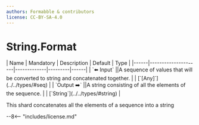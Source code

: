```yaml
---
authors: Formabble & contributors
license: CC-BY-SA-4.0
---
```



# String.Format

<div class="sh-parameters" markdown="1">
| Name | Mandatory | Description | Default | Type |
|------|---------------------|-------------|---------|------|
| `⬅️ Input` ||A sequence of values that will be converted to string and concatenated together. | | [`[Any]`](../../types/#seq) |
| `Output ➡️` ||A string consisting of all the elements of the sequence. | | [`String`](../../types/#string) |

</div>

This shard concatenates all the elements of a sequence into a string

--8<-- "includes/license.md"

